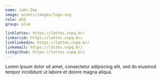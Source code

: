 ```yaml
---
name: John Doe
image: assets/images/logo.svg
role: phd
group: alum

linklattes: https://lattes.cnpq.br/
linkorcid: https://lattes.cnpq.br/
linklinkedin: https://lattes.cnpq.br/
linkemail: https://lattes.cnpq.br/
linkgithub: https://lattes.cnpq.br/
---
```


Lorem ipsum dolor sit amet, consectetur adipiscing elit, sed do eiusmod tempor incididunt ut labore et dolore magna aliqua.
